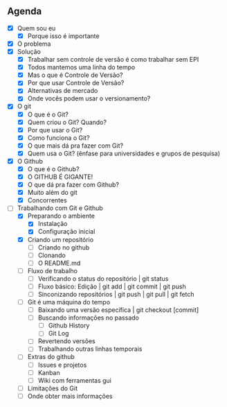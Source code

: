 ## Agenda

- [x] Quem sou eu
  - [x] Porque isso é importante
- [x] O problema
- [x] Solução
  - [x] Trabalhar sem controle de versão é como trabalhar sem EPI
  - [x] Todos mantemos uma linha do tempo
  - [x] Mas o que é Controle de Versão?
  - [x] Por que usar Controle de Versão?
  - [x] Alternativas de mercado
  - [x] Onde vocês podem usar o versionamento?
- [x] O git
  - [x] O que é o Git?
  - [x] Quem criou o Git? Quando?
  - [x] Por que usar o Git?
  - [x] Como funciona o Git?
  - [x] O que mais dá pra fazer com Git?
  - [x] Quem usa o Git? (ênfase para universidades e grupos de pesquisa)
- [x] O Github
  - [x] O que é o Github?
  - [x] O GITHUB É GIGANTE!
  - [x] O que dá pra fazer com Github?
  - [x] Muito além do git
  - [x] Concorrentes
- [ ] Trabalhando com Git e Github
  - [x] Preparando o ambiente
    - [x] Instalação
    - [x] Configuração inicial
  - [x] Criando um repositório
    - [ ] Criando no github
    - [ ] Clonando
    - [ ] O README.md
  - [ ] Fluxo de trabalho
    - [ ] Verificando o status do repositório | git status
    - [ ] Fluxo básico: Edição | git add | git commit | git push
    - [ ] Sinconizando repositórios | git push | git pull | git fetch
  - [ ] Git é uma máquina do tempo
    - [ ] Baixando uma versão específica | git checkout [commit]
    - [ ] Buscando informações no passado
      - [ ] Github History
      - [ ] Git Log
    - [ ] Revertendo versões
    - [ ] Trabalhando outras linhas temporais
  - [ ] Extras do github
    - [ ] Issues e projetos
    - [ ] Kanban
    - [ ] Wiki
  com ferramentas gui
  - [ ] Limitações do Git
  - [ ] Onde obter mais informações
